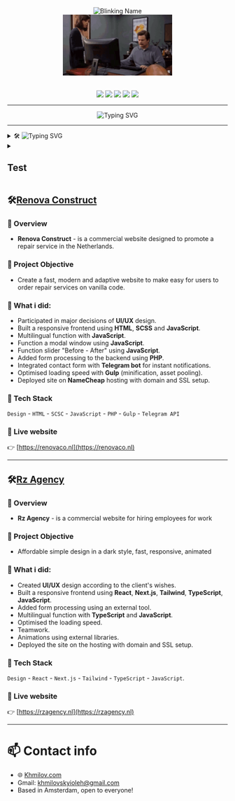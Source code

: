 <!-- cap -->
<div align="center">
  <img src="https://readme-typing-svg.demolab.com?font=Fira+Code&size=36&duration=2000&pause=500&color=00FFAB&center=true&vCenter=true&repeat=false&lines=Oleh+Khmilovskyi" alt="Blinking Name" />
  <br />
  <img src="/img/meme.gif" width="250" alt="GIF" />
</div>

<br/>

<!-- links -->
<p align="center">
  <a href="mailto:khmilovskyioleh@gmail.com"><img src="https://img.shields.io/badge/Gmail-C14438?style=for-the-badge&logo=gmail&logoColor=white" style="display:inline-block;" /></a>
  <a href="https://telegram.me/Okhmilov"><img src="https://img.shields.io/badge/Telegram-229ED9?style=for-the-badge&logo=telegram&logoColor=white" style="display:inline-block;" /></a>
  <a href="https://github.com/MakaronX"><img src="https://img.shields.io/badge/GitHub-24292F?style=for-the-badge&logo=github&logoColor=white" style="display:inline-block;" /></a>
  <a href="https://khmilov.com"><img src="https://img.shields.io/badge/Portfolio-000000?style=for-the-badge&logo=vercel&logoColor=white" style="display:inline-block;" /></a>
  <img src="https://komarev.com/ghpvc/?username=MakaronX&label=Views&color=4A90E2&style=for-the-badge" style="display:inline-block" />
</p>

<!-- under cap -->
---

<div align="center" style="max-width: 100%;">
  <img width="700" src="https://readme-typing-svg.demolab.com?font=Fira+Code&size=25&duration=500&pause=100&color=00FFAB&center=true&vCenter=true&repeat=false&lines=MY+WORK+THAT+YOU+MUST+SEE!" alt="Typing SVG" style="max-width: 100%; height: auto;" />
</div>

---

<details> 
  <summary>
    🛠 <img src="https://readme-typing-svg.demolab.com?font=Fira+Code&size=25&color=ff9900&center=true&vCenter=true&repeat=false&lines=Renova+Construct" alt="Typing SVG"/>
  </summary>

  <details open> 
    <summary><h2>📌 Overview</h2></summary>

  - **Renova Construct** - is a commercial website designed to promote a repair service in the Netherlands.

  </details>

  <details open> 
    <summary><h2>🎯 Project Objective</h2></summary>

  - Create a fast, modern and adaptive website to make easy for users to order repair services on vanilla code.

  </details>
</details>

<details> 
  <summary><h2>Test</h2></summary>

  <p align="left">
    Test
  </p>
</details>

<!-- Renova Construct -->
## 🛠[Renova Construct](https://renovaco.nl)

### 📌 Overview
- **Renova Construct** - is a commercial website designed to promote a repair service in the Netherlands.

### 🎯 Project Objective
- Create a fast, modern and adaptive website to make easy for users to order repair services on vanilla code.

### 💼 What i did:
- Participated in major decisions of **UI/UX** design.
- Built a responsive frontend using **HTML**, **SCSS** and **JavaScript**.
- Multilingual function with **JavaScript**.
- Function a modal window using **JavaScript**.
- Function slider "Before - After" using **JavaScript**.
- Added form processing to the backend using **PHP**.
- Integrated contact form with **Telegram bot** for instant notifications.
- Optimised loading speed with **Gulp** (minification, asset pooling).
- Deployed site on **NameCheap** hosting with domain and SSL setup.

### 🧰 Tech Stack
`Design` - `HTML` - `SCSC` - `JavaScript` - `PHP` - `Gulp` - `Telegram API`

### 🔗 Live website
👉 [https://renovaco.nl](https://renovaco.nl)

---

<!-- Rz Agency -->
## 🛠[Rz Agency](https://rzagency.nl)

### 📌 Overview
- **Rz Agency** - is a commercial website for hiring employees for work

### 🎯 Project Objective
- Affordable simple design in a dark style, fast, responsive, animated

### 💼 What i did:
- Created **UI/UX** design according to the client's wishes.
- Built a responsive frontend using **React**, **Next.js**, **Tailwind**, **TypeScript**, **JavaScript**.
- Added form processing using an external tool.
- Multilingual function with **TypeScript** and **JavaScript**.
- Optimised the loading speed.
- Teamwork.
- Animations using external libraries.
- Deployed the site on the hosting with domain and SSL setup.

### 🧰 Tech Stack
`Design` - `React` - `Next.js` - `Tailwind` - `TypeScript` - `JavaScript`.

### 🔗 Live website
👉 [https://rzagency.nl](https://rzagency.nl)

---

# 📫 Contact info
<p align="left" style="color: blue;"></p>

- 🌐 [Khmilov.com](https://khmilov.com)
- Gmail: <a href="khmilovskyioleh@gmail.com">khmilovskyioleh@gmail.com</a>
- Based in Amsterdam, open to everyone!